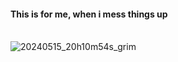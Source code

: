 #### This is for me, when i mess things up  
\
![20240515_20h10m54s_grim](https://github.com/thornxyz/dotfiles/assets/111498659/a6a5667e-c821-4b4c-b98c-6d9f25bb9b32)
